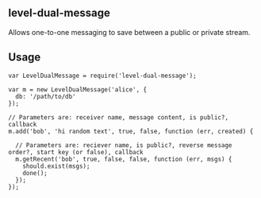 ## level-dual-message

Allows one-to-one messaging to save between a public or private stream.

## Usage

    var LevelDualMessage = require('level-dual-message');

    var m = new LevelDualMessage('alice', {
      db: '/path/to/db'
    });

    // Parameters are: receiver name, message content, is public?, callback
    m.add('bob', 'hi random text', true, false, function (err, created) {

      // Parameters are: reciever name, is public?, reverse message order?, start key (or false), callback
      m.getRecent('bob', true, false, false, function (err, msgs) {
        should.exist(msgs);
        done();
      });
    });
